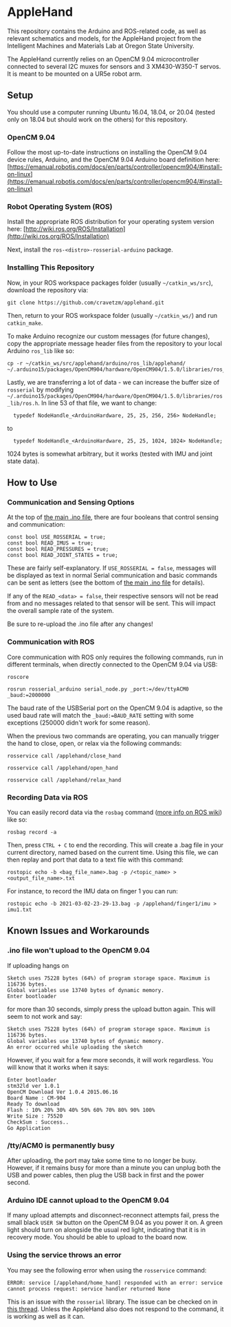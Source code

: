 # AppleHand

This repository contains the Arduino and ROS-related code, as well as relevant schematics and models, for the AppleHand project from the Intelligent Machines and Materials Lab at Oregon State University. 

The AppleHand currently relies on an OpenCM 9.04 microcontroller connected to several I2C muxes for sensors and 3 XM430-W350-T servos. It is meant to be mounted on a UR5e robot arm.

## Setup

You should use a computer running Ubuntu 16.04, 18.04, or 20.04 (tested only on 18.04 but should work on the others) for this repository.

### OpenCM 9.04

Follow the most up-to-date instructions on installing the OpenCM 9.04 device rules, Arduino, and the OpenCM 9.04 Arduino board definition here: [https://emanual.robotis.com/docs/en/parts/controller/opencm904/#install-on-linux](https://emanual.robotis.com/docs/en/parts/controller/opencm904/#install-on-linux)

### Robot Operating System (ROS)

Install the appropriate ROS distribution for your operating system version here: [http://wiki.ros.org/ROS/Installation](http://wiki.ros.org/ROS/Installation)

Next, install the `ros-<distro>-rosserial-arduino` package. 

### Installing This Repository

Now, in your ROS workspace packages folder (usually `~/catkin_ws/src`), download the repository via:
```
git clone https://github.com/cravetzm/applehand.git
```
Then, return to your ROS workspace folder (usually `~/catkin_ws/`) and run `catkin_make`.

To make Arduino recognize our custom messages (for future changes), copy the appropriate message header files from the repository to your local Arduino `ros_lib` like so:
```
cp -r ~/catkin_ws/src/applehand/arduino/ros_lib/applehand/ ~/.arduino15/packages/OpenCM904/hardware/OpenCM904/1.5.0/libraries/ros_lib/applehand
```

Lastly, we are transferring a lot of data - we can increase the buffer size of `rosserial` by modifying `~/.arduino15/packages/OpenCM904/hardware/OpenCM904/1.5.0/libraries/ros_lib/ros.h`. In line 53 of that file, we want to change:
```
  typedef NodeHandle_<ArduinoHardware, 25, 25, 256, 256> NodeHandle;
```
to
```
  typedef NodeHandle_<ArduinoHardware, 25, 25, 1024, 1024> NodeHandle;
```
1024 bytes is somewhat arbitrary, but it works (tested with IMU and joint state data). 

## How to Use

### Communication and Sensing Options

At the top of [the main .ino file](https://github.com/cravetzm/applehand/blob/main/arduino/applehand-opencm/applehand-opencm.ino), there are four booleans that control sensing and communication:
```
const bool USE_ROSSERIAL = true;
const bool READ_IMUS = true;
const bool READ_PRESSURES = true;
const bool READ_JOINT_STATES = true;
```
These are fairly self-explanatory. If `USE_ROSSERIAL = false`, messages will be displayed as text in normal Serial communication and basic commands can be sent as letters (see the bottom of [the main .ino file](https://github.com/cravetzm/applehand/blob/main/arduino/applehand-opencm/applehand-opencm.ino) for details).

If any of the `READ_<data> = false`, their respective sensors will not be read from and no messages related to that sensor will be sent. This will impact the overall sample rate of the system.

Be sure to re-upload the .ino file after any changes!

### Communication with ROS

Core communication with ROS only requires the following commands, run in different terminals, when directly connected to the OpenCM 9.04 via USB:

```
roscore
```
```
rosrun rosserial_arduino serial_node.py _port:=/dev/ttyACM0 _baud:=2000000
```

The baud rate of the USBSerial port on the OpenCM 9.04 is adaptive, so the used baud rate will match the ```_baud:=BAUD_RATE``` setting with some exceptions (250000 didn't work for some reason). 

When the previous two commands are operating, you can manually trigger the hand to close, open, or relax via the following commands:
```
rosservice call /applehand/close_hand
```
```
rosservice call /applehand/open_hand
```
```
rosservice call /applehand/relax_hand
```

### Recording Data via ROS

You can easily record data via the `rosbag` command ([more info on ROS wiki](http://wiki.ros.org/rosbag/Commandline)) like so:
```
rosbag record -a
```
Then, press `CTRL + C` to end the recording. This will create a .bag file in your current directory, named based on the current time. Using this file, we can then replay and port that data to a text file with this command:
```
rostopic echo -b <bag_file_name>.bag -p /<topic_name> > <output_file_name>.txt
```
For instance, to record the IMU data on finger 1 you can run:
```
rostopic echo -b 2021-03-02-23-29-13.bag -p /applehand/finger1/imu > imu1.txt
```

## Known Issues and Workarounds

### .ino file won't upload to the OpenCM 9.04

If uploading hangs on 
```
Sketch uses 75228 bytes (64%) of program storage space. Maximum is 116736 bytes.
Global variables use 13740 bytes of dynamic memory.
Enter bootloader
```
for more than 30 seconds, simply press the upload button again. This will seem to not work and say:
```
Sketch uses 75228 bytes (64%) of program storage space. Maximum is 116736 bytes.
Global variables use 13740 bytes of dynamic memory.
An error occurred while uploading the sketch
```
However, if you wait for a few more seconds, it will work regardless. You will know that it works when it says:
```
Enter bootloader
stm32ld ver 1.0.1
OpenCM Download Ver 1.0.4 2015.06.16 
Board Name : CM-904
Ready To download 
Flash : 10% 20% 30% 40% 50% 60% 70% 80% 90% 100% 
Write Size : 75520
CheckSum : Success..
Go Application
```

### /tty/ACM0 is permanently busy

After uploading, the port may take some time to no longer be busy. However, if it remains busy for more than a minute you can unplug both the USB and power cables, then plug the USB back in first and the power second. 

### Arduino IDE cannot upload to the OpenCM 9.04

If many upload attempts and disconnect-reconnect attempts fail, press the small black `USER SW` button on the OpenCM 9.04 as you power it on. A green light should turn on alongside the usual red light, indicating that it is in recovery mode. You should be able to upload to the board now.

### Using the service throws an error

You may see the following error when using the `rosservice` command:
```
ERROR: service [/applehand/home_hand] responded with an error: service cannot process request: service handler returned None
```
This is an issue with the `rosserial` library. The issue can be checked on in [this thread](https://github.com/ros-drivers/rosserial/issues/408). Unless the AppleHand also does not respond to the command, it is working as well as it can.

